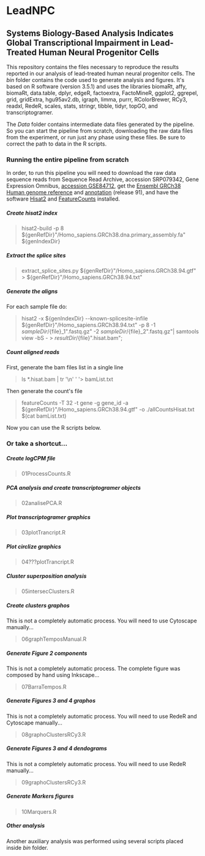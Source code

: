 # LeadNPC
## Systems Biology-Based Analysis Indicates Global Transcriptional Impairment in Lead-Treated Human Neural Progenitor Cells

This repository contains the files necessary to reproduce the results reported in our analysis of lead-treated human neural progenitor cells. The *bin* folder contains the code used to generate analysis and figures. It's based on R software (version 3.5.1) and uses the libraries biomaRt, affy, biomaRt, data.table, dplyr, edgeR, factoextra, FactoMineR, ggplot2, ggrepel, grid, gridExtra, hgu95av2.db, igraph, limma, purrr, RColorBrewer, RCy3, readxl, RedeR, scales, stats, stringr, tibble, tidyr, topGO, and transcriptogramer.

The *Data*  folder contains intermediate data files generated by the pipeline. So you can start the pipeline from scratch, downloading the raw data files from the experiment, or run just any phase using these files. Be sure to correct the path to data in the R scripts.

### Running the entire pipeline from scratch
In order, to run this pipeline you will need to download the  raw data sequence reads from Sequence Read Archive, accession SRP079342, Gene Expression Omnibus, [accession GSE84712](http://https://www.ncbi.nlm.nih.gov/geo/query/acc.cgi?acc=GSE84712 "accession GSE84712"), get the [Ensembl GRCh38 Human genome reference](ftp://ftp.ensembl.org/pub/release-91/fasta/homo_sapiens/dna/Homo_sapiens.GRCh38.dna.primary_assembly.fa.gz) and [annotation](ftp://ftp.ensembl.org/pub/release-91/gtf/homo_sapiens/Homo_sapiens.GRCh38.91.gtf.gz) (release 91), and have the software [Hisat2](http://ccb.jhu.edu/software/hisat2/dl/hisat2-2.1.0-Linux_x86_64.zip) and [FeatureCounts](https://sourceforge.net/projects/subread/files/subread-1.6.3/subread-1.6.3-Linux-x86_64.tar.gz) installed.

##### Create hisat2 index
> hisat2-build -p 8 ${genRefDir}"/Homo_sapiens.GRCh38.dna.primary_assembly.fa" ${genIndexDir}

##### Extract the splice sites
> extract_splice_sites.py ${genRefDir}"/Homo_sapiens.GRCh38.94.gtf" > ${genRefDir}"/Homo_sapiens.GRCh38.94.txt"

##### Generate the aligns
For each sample file do:
> hisat2 -x ${genIndexDir} --known-splicesite-infile ${genRefDir}"/Homo_sapiens.GRCh38.94.txt" -p 8 -1 ${sampleDir}/${file}_1".fastq.gz" -2 ${sampleDir}/${file}_2".fastq.gz"| samtools view -bS - > ${resultDir}/${file}".hisat.bam"; 

##### Count aligned reads 
First, generate the bam files list in a single line
> ls *.hisat.bam | tr '\n' ' '> bamList.txt

Then generate the count's file
> featureCounts -T 32  -t gene -g gene_id -a ${genRefDir}"/Homo_sapiens.GRCh38.94.gtf" -o ./allCountsHisat.txt $(cat bamList.txt)

Now you can use the R scripts below.

### Or take a shortcut...

##### Create logCPM file
> 01ProcessCounts.R

##### PCA analysis and create transcriptogramer objects
> 02analisePCA.R

##### Plot transcriptogramer graphics
> 03plotTrancript.R

##### Plot circlize graphics
> 04???plotTrancript.R


##### Cluster superposition analysis
> 05intersecClusters.R

##### Create clusters graphos
This is not a completely automatic process. You will need to use Cytoscape manually...
> 06graphTemposManual.R

##### Generate Figure 2 components
This is not a completely automatic process. The complete figure was composed by hand using Inkscape...
> 07BarraTempos.R

##### Generate Figures 3 and 4 graphos
This is not a completely automatic process. You will need to use RedeR and Cytoscape manually...
> 08graphoClustersRCy3.R

##### Generate Figures 3 and 4 dendograms
This is not a completely automatic process. You will need to use RedeR manually...
> 09graphoClustersRCy3.R

##### Generate Markers figures
> 10Marquers.R

##### Other analysis
Another auxiliary analysis was performed using several scripts placed inside *bin* folder.
